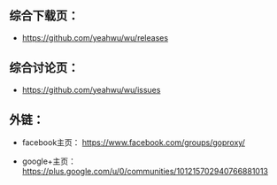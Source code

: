 ## 综合下载页：
* https://github.com/yeahwu/wu/releases

## 综合讨论页：
* https://github.com/yeahwu/wu/issues

## 外链：
* facebook主页：
https://www.facebook.com/groups/goproxy/

* google+主页：
https://plus.google.com/u/0/communities/101215702940766881013
